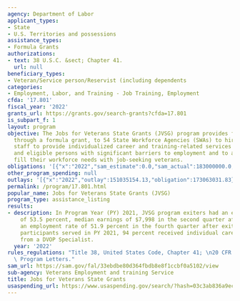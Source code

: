 ```yaml
---
agency: Department of Labor
applicant_types:
- State
- U.S. Territories and possessions
assistance_types:
- Formula Grants
authorizations:
- text: 38 U.S.C. &sect; Chapter 41.
  url: null
beneficiary_types:
- Veteran/Service person/Reservist (including dependents
categories:
- Employment, Labor, and Training - Job Training, Employment
cfda: '17.801'
fiscal_year: '2022'
grants_url: https://grants.gov/search-grants?cfda=17.801
is_subpart_f: 1
layout: program
objective: The Jobs for Veterans State Grants (JVSG) program provides federal funding,
  through a formula grant, to 54 State Workforce Agencies (SWAs) to hire dedicated
  staff to provide individualized career and training-related services to veterans
  and eligible persons with significant barriers to employment and to assist employers
  fill their workforce needs with job-seeking veterans.
obligations: '[{"x":"2022","sam_estimate":0.0,"sam_actual":183000000.0,"usa_spending_actual":172796373.67},{"x":"2023","sam_estimate":185000000.0,"sam_actual":0.0,"usa_spending_actual":175686956.17},{"x":"2024","sam_estimate":185000000.0,"sam_actual":0.0,"usa_spending_actual":174913136.52}]'
other_program_spending: null
outlays: '[{"x":"2022","outlay":151035154.13,"obligation":173063031.83},{"x":"2023","outlay":167886221.68,"obligation":176683301.36},{"x":"2024","outlay":88625696.72,"obligation":175662507.0}]'
permalink: /program/17.801.html
popular_name: Jobs for Veterans State Grants (JVSG)
program_type: assistance_listing
results:
- description: In Program Year (PY) 2021, JVSG program exiters had an employment rate
    of 53.5 percent, median earnings of $7,998 in the second quarter after exit, and
    an employment rate of 51.9 percent in the fourth quarter after exit. Of the 43,520
    participants served in PY 2021, 94 percent received individual career services
    from a DVOP Specialist.
  year: '2022'
rules_regulations: "Title 38, United States Code, Chapter 41; \n20 CFR 1001; \nVeterans'\
  \ Program Letters."
sam_url: https://sam.gov/fal/33ebdbe80d364fbdb8e8f1ccbf0a5102/view
sub-agency: Veterans Employment and training Service
title: Jobs for Veterans State Grants
usaspending_url: https://www.usaspending.gov/search/?hash=03c3ab836a9ec2e9e9c990a5d7f4986f
---
```

